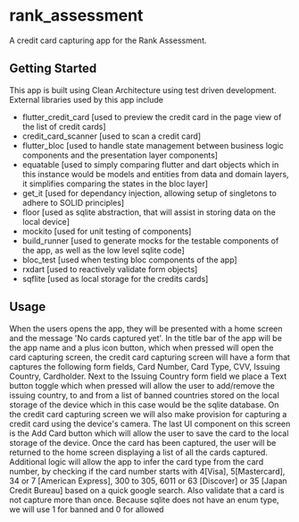 # rank_assessment
A credit card capturing app for the Rank Assessment.

## Getting Started

This app is built using Clean Architecture using test driven development. External libraries used by this app include
* flutter_credit_card [used to preview the credit card in the page view of the list of credit cards]
* credit_card_scanner [used to scan a credit card]
* flutter_bloc [used to handle state management between business logic components and the presentation layer components]
* equatable [used to simply comparing flutter and dart objects which in this instance would be models and entities from data and domain layers, it simplifies comparing the states in the bloc layer]
* get_it [used for dependancy injection, allowing setup of singletons to adhere to SOLID principles]
* floor [used as sqlite abstraction, that will assist in storing data on the local device]
* mockito [used for unit testing of components]
* build_runner [used to generate mocks for the testable components of the app, as well as the low level sqlite code]
* bloc_test [used when testing bloc components of the app]
* rxdart [used to reactively validate form objects]
* sqflite [used as local storage for the credits cards]
## Usage

When the users opens the app, they will be presented with a home screen and the message 'No cards captured yet'. In
the title bar of the app will be the app name and a plus icon button, which when pressed will open the card capturing
screen, the credit card capturing screen will have a form that captures the following form fields, Card Number, Card Type, CVV, Issuing Country, Cardholder. Next to the Issuing Country form field we place a Text button toggle which when pressed will allow the user to add/remove the issuing country, to and from a list of banned countries stored on the local storage of the device which in this case would be the sqlite database.
On the credit card capturing screen we will also make provision for capturing a credit card using the device's camera. The last UI component on this screen is the Add Card button which will allow the user to save the card to the local storage of the device. Once the card has been captured, the user will be returned to the home screen displaying a list of all the cards captured. Additional logic will allow the app to infer the card type from the card number, by checking if the card number starts with 4[Visa], 5[Mastercard], 
34 or 7 [American Express], 300 to 305, 6011 or 63 [Discover] or 35 [Japan Credit Bureau] based on a quick google search. Also validate that a card is not capture more than once. Because sqlite does not have an enum type, we will use 1 for banned and 0 for allowed